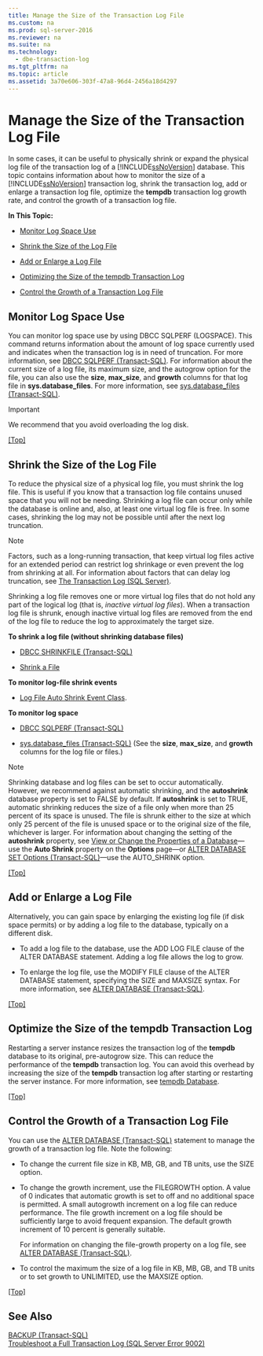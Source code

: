 ```yaml
---
title: Manage the Size of the Transaction Log File
ms.custom: na
ms.prod: sql-server-2016
ms.reviewer: na
ms.suite: na
ms.technology: 
  - dbe-transaction-log
ms.tgt_pltfrm: na
ms.topic: article
ms.assetid: 3a70e606-303f-47a8-96d4-2456a18d4297
---
```

# Manage the Size of the Transaction Log File
  In some cases, it can be useful to physically shrink or expand the physical log file of the transaction log of a [!INCLUDE[ssNoVersion](../../Topics/TopicNameContainA/includes/ssNoVersion_md.md)] database. This topic contains information about how to monitor the size of a [!INCLUDE[ssNoVersion](../../Topics/TopicNameContainA/includes/ssNoVersion_md.md)] transaction log, shrink the transaction log, add or enlarge a transaction log file, optimize the **tempdb** transaction log growth rate, and control the growth of a transaction log file.  
  
 **In This Topic:**  
  
-   [Monitor Log Space Use](#MonitorSpaceUse)  
  
-   [Shrink the Size of the Log File](#ShrinkSize)  
  
-   [Add or Enlarge a Log File](#AddOrEnlarge)  
  
-   [Optimizing the Size of the tempdb Transaction Log](#tempdbOptimize)  
  
-   [Control the Growth of a Transaction Log File](#ControlGrowth)  
  
##  <a name="MonitorSpaceUse"></a> Monitor Log Space Use  
 You can monitor log space use by using DBCC SQLPERF (LOGSPACE). This command returns information about the amount of log space currently used and indicates when the transaction log is in need of truncation. For more information, see [DBCC SQLPERF &#40;Transact-SQL&#41;](../Topic/DBCC%20SQLPERF%20\(Transact-SQL\).md). For information about the current size of a log file, its maximum size, and the autogrow option for the file, you can also use the **size**, **max_size**, and **growth** columns for that log file in **sys.database_files**. For more information, see [sys.database_files &#40;Transact-SQL&#41;](../Topic/sys.database_files%20\(Transact-SQL\).md).  
  
> [!IMPORTANT]  
>  We recommend that you avoid overloading the log disk.  
  
 [&#91;Top&#93;](#Top)  
  
##  <a name="ShrinkSize"></a> Shrink the Size of the Log File  
 To reduce the physical size of a physical log file, you must shrink the log file. This is useful if you know that a transaction log file contains unused space that you will not be needing. Shrinking a log file can occur only while the database is online and, also, at least one virtual log file is free. In some cases, shrinking the log may not be possible until after the next log truncation.  
  
> [!NOTE]  
>  Factors, such as a long-running transaction, that keep virtual log files active for an extended period can restrict log shrinkage or even prevent the log from shrinking at all. For information about factors that can delay log truncation, see [The Transaction Log &#40;SQL Server&#41;](../../Topics/TopicNameNotContainA/The-Transaction-Log--SQL-Server-.md).  
  
 Shrinking a log file removes one or more virtual log files that do not hold any part of the logical log (that is, *inactive virtual log files*). When a transaction log file is shrunk, enough inactive virtual log files are removed from the end of the log file to reduce the log to approximately the target size.  
  
 **To shrink a log file (without shrinking database files)**  
  
-   [DBCC SHRINKFILE &#40;Transact-SQL&#41;](../Topic/DBCC%20SHRINKFILE%20\(Transact-SQL\).md)  
  
-   [Shrink a File](../../Topics/TopicNameContainA/Shrink-a-File.md)  
  
 **To monitor log-file shrink events**  
  
-   [Log File Auto Shrink Event Class](../../Topics/TopicNameNotContainA/Log-File-Auto-Shrink-Event-Class.md).  
  
 **To monitor log space**  
  
-   [DBCC SQLPERF &#40;Transact-SQL&#41;](../Topic/DBCC%20SQLPERF%20\(Transact-SQL\).md)  
  
-   [sys.database_files &#40;Transact-SQL&#41;](../Topic/sys.database_files%20\(Transact-SQL\).md) (See the **size**, **max_size**, and **growth** columns for the log file or files.)  
  
> [!NOTE]  
>  Shrinking database and log files can be set to occur automatically. However, we recommend against automatic shrinking, and the **autoshrink** database property is set to FALSE by default. If **autoshrink** is set to TRUE, automatic shrinking reduces the size of a file only when more than 25 percent of its space is unused. The file is shrunk either to the size at which only 25 percent of the file is unused space or to the original size of the file, whichever is larger. For information about changing the setting of the **autoshrink** property, see [View or Change the Properties of a Database](../../Topics/TopicNameContainA/View-or-Change-the-Properties-of-a-Database.md)—use the **Auto Shrink** property on the **Options** page—or [ALTER DATABASE SET Options &#40;Transact-SQL&#41;](../Topic/ALTER%20DATABASE%20SET%20Options%20\(Transact-SQL\).md)—use the AUTO_SHRINK option.  
  
 [&#91;Top&#93;](#Top)  
  
##  <a name="AddOrEnlarge"></a> Add or Enlarge a Log File  
 Alternatively, you can gain space by enlarging the existing log file (if disk space permits) or by adding a log file to the database, typically on a different disk.  
  
-   To add a log file to the database, use the ADD LOG FILE clause of the ALTER DATABASE statement. Adding a log file allows the log to grow.  
  
-   To enlarge the log file, use the MODIFY FILE clause of the ALTER DATABASE statement, specifying the SIZE and MAXSIZE syntax. For more information, see [ALTER DATABASE &#40;Transact-SQL&#41;](../Topic/ALTER%20DATABASE%20\(Transact-SQL\).md).  
  
 [&#91;Top&#93;](#Top)  
  
##  <a name="tempdbOptimize"></a> Optimize the Size of the tempdb Transaction Log  
 Restarting a server instance resizes the transaction log of the **tempdb** database to its original, pre-autogrow size. This can reduce the performance of the **tempdb** transaction log. You can avoid this overhead by increasing the size of the **tempdb** transaction log after starting or restarting the server instance. For more information, see [tempdb Database](../../Topics/TopicNameNotContainA/tempdb-Database.md).  
  
 [&#91;Top&#93;](#Top)  
  
##  <a name="ControlGrowth"></a> Control the Growth of a Transaction Log File  
 You can use the [ALTER DATABASE &#40;Transact-SQL&#41;](../Topic/ALTER%20DATABASE%20\(Transact-SQL\).md) statement to manage the growth of a transaction log file. Note the following:  
  
-   To change the current file size in KB, MB, GB, and TB units, use the SIZE option.  
  
-   To change the growth increment, use the FILEGROWTH option. A value of 0 indicates that automatic growth is set to off and no additional space is permitted. A small autogrowth increment on a log file can reduce performance. The file growth increment on a log file should be sufficiently large to avoid frequent expansion. The default growth increment of 10 percent is generally suitable.  
  
     For information on changing the file-growth property on a log file, see [ALTER DATABASE &#40;Transact-SQL&#41;](../Topic/ALTER%20DATABASE%20\(Transact-SQL\).md).  
  
-   To control the maximum the size of a log file in KB, MB, GB, and TB units or to set growth to UNLIMITED, use the MAXSIZE option.  
  
 [&#91;Top&#93;](#Top)  
  
## See Also  
 [BACKUP &#40;Transact-SQL&#41;](../Topic/BACKUP%20\(Transact-SQL\).md)   
 [Troubleshoot a Full Transaction Log &#40;SQL Server Error 9002&#41;](../../Topics/TopicNameContainA/Troubleshoot-a-Full-Transaction-Log--SQL-Server-Error-9002-.md)  
  
  